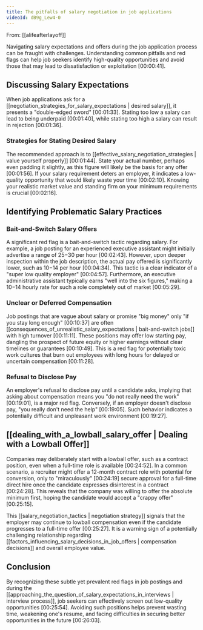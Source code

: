 ```yaml
---
title: The pitfalls of salary negotiation in job applications
videoId: dB9g_Lew4-0
---
```


From: [[alifeafterlayoff]] <br/> 

Navigating salary expectations and offers during the job application process can be fraught with challenges. Understanding common pitfalls and red flags can help job seekers identify high-quality opportunities and avoid those that may lead to dissatisfaction or exploitation <a class="yt-timestamp" data-t="00:00:41">[00:00:41]</a>.

## Discussing Salary Expectations

When job applications ask for a [[negotiation_strategies_for_salary_expectations | desired salary]], it presents a "double-edged sword" <a class="yt-timestamp" data-t="00:01:33">[00:01:33]</a>. Stating too low a salary can lead to being underpaid <a class="yt-timestamp" data-t="00:01:40">[00:01:40]</a>, while stating too high a salary can result in rejection <a class="yt-timestamp" data-t="00:01:36">[00:01:36]</a>.

### Strategies for Stating Desired Salary
The recommended approach is to [[effective_salary_negotiation_strategies | value yourself properly]] <a class="yt-timestamp" data-t="00:01:44">[00:01:44]</a>. State your actual number, perhaps even padding it slightly, as this figure will likely be the basis for any offer <a class="yt-timestamp" data-t="00:01:56">[00:01:56]</a>. If your salary requirement deters an employer, it indicates a low-quality opportunity that would likely waste your time <a class="yt-timestamp" data-t="00:02:10">[00:02:10]</a>. Knowing your realistic market value and standing firm on your minimum requirements is crucial <a class="yt-timestamp" data-t="00:02:16">[00:02:16]</a>.

## Identifying Problematic Salary Practices

### Bait-and-Switch Salary Offers
A significant red flag is a bait-and-switch tactic regarding salary. For example, a job posting for an experienced executive assistant might initially advertise a range of $25-$30 per hour <a class="yt-timestamp" data-t="00:02:43">[00:02:43]</a>. However, upon deeper inspection within the job description, the actual pay offered is significantly lower, such as $10-$14 per hour <a class="yt-timestamp" data-t="00:04:34">[00:04:34]</a>. This tactic is a clear indicator of a "super low quality employer" <a class="yt-timestamp" data-t="00:04:57">[00:04:57]</a>. Furthermore, an executive administrative assistant typically earns "well into the six figures," making a $10-$14 hourly rate for such a role completely out of market <a class="yt-timestamp" data-t="00:05:29">[00:05:29]</a>.

### Unclear or Deferred Compensation
Job postings that are vague about salary or promise "big money" only "if you stay long enough" <a class="yt-timestamp" data-t="00:10:37">[00:10:37]</a> are often [[consequences_of_unrealistic_salary_expectations | bait-and-switch jobs]] with high turnover <a class="yt-timestamp" data-t="00:11:11">[00:11:11]</a>. These positions may offer low starting pay, dangling the prospect of future equity or higher earnings without clear timelines or guarantees <a class="yt-timestamp" data-t="00:10:49">[00:10:49]</a>. This is a red flag for potentially toxic work cultures that burn out employees with long hours for delayed or uncertain compensation <a class="yt-timestamp" data-t="00:11:28">[00:11:28]</a>.

### Refusal to Disclose Pay
An employer's refusal to disclose pay until a candidate asks, implying that asking about compensation means you "do not really need the work" <a class="yt-timestamp" data-t="00:19:01">[00:19:01]</a>, is a major red flag. Conversely, if an employer doesn't disclose pay, "you really don't need the help" <a class="yt-timestamp" data-t="00:19:05">[00:19:05]</a>. Such behavior indicates a potentially difficult and unpleasant work environment <a class="yt-timestamp" data-t="00:19:27">[00:19:27]</a>.

## [[dealing_with_a_lowball_salary_offer | Dealing with a Lowball Offer]]

Companies may deliberately start with a lowball offer, such as a contract position, even when a full-time role is available <a class="yt-timestamp" data-t="00:24:52">[00:24:52]</a>. In a common scenario, a recruiter might offer a 12-month contract role with potential for conversion, only to "miraculously" <a class="yt-timestamp" data-t="00:24:19">[00:24:19]</a> secure approval for a full-time direct hire once the candidate expresses disinterest in a contract <a class="yt-timestamp" data-t="00:24:28">[00:24:28]</a>. This reveals that the company was willing to offer the absolute minimum first, hoping the candidate would accept a "crappy offer" <a class="yt-timestamp" data-t="00:25:15">[00:25:15]</a>.

This [[salary_negotiation_tactics | negotiation strategy]] signals that the employer may continue to lowball compensation even if the candidate progresses to a full-time offer <a class="yt-timestamp" data-t="00:25:27">[00:25:27]</a>. It is a warning sign of a potentially challenging relationship regarding [[factors_influencing_salary_decisions_in_job_offers | compensation decisions]] and overall employee value.

## Conclusion
By recognizing these subtle yet prevalent red flags in job postings and during the [[approaching_the_question_of_salary_expectations_in_interviews | interview process]], job seekers can effectively screen out low-quality opportunities <a class="yt-timestamp" data-t="00:25:54">[00:25:54]</a>. Avoiding such positions helps prevent wasting time, weakening one's resume, and facing difficulties in securing better opportunities in the future <a class="yt-timestamp" data-t="00:26:03">[00:26:03]</a>.